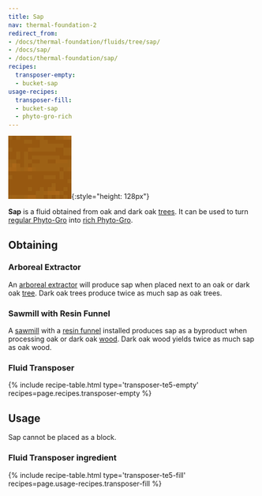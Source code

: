 ```yaml
---
title: Sap
nav: thermal-foundation-2
redirect_from:
- /docs/thermal-foundation/fluids/tree/sap/
- /docs/sap/
- /docs/thermal-foundation/sap/
recipes:
  transposer-empty:
  - bucket-sap
usage-recipes:
  transposer-fill:
  - bucket-sap
  - phyto-gro-rich
---
```


![Sap](/assets/images/thermal-foundation-2/sap.gif){:style="height: 128px"}


**Sap** is a fluid obtained from oak and dark oak
[trees](https://minecraft.gamepedia.com/Tree). It can be used to turn [regular
Phyto-Gro](/docs/thermal-foundation-2/phyto-gro/) into [rich Phyto-Gro](/docs/thermal-foundation-2/rich-phyto-gro/).


Obtaining
---------

### Arboreal Extractor
An [arboreal extractor](/docs/thermal-expansion-5/arboreal-extractor/) will
produce sap when placed next to an oak or dark oak
[tree](https://minecraft.gamepedia.com/Tree). Dark oak trees produce twice as
much sap as oak trees.

### Sawmill with Resin Funnel
A [sawmill](/docs/thermal-expansion-5/sawmill/) with a [resin
funnel](/docs/thermal-expansion-5/augment-resin-funnel/) installed produces sap as
a byproduct when processing oak or dark oak
[wood](https://minecraft.gamepedia.com/Wood). Dark oak wood yields twice as much
sap as oak wood.

### Fluid Transposer
{% include recipe-table.html type='transposer-te5-empty' recipes=page.recipes.transposer-empty %}


Usage
-----

Sap cannot be placed as a block.

### Fluid Transposer ingredient
{% include recipe-table.html type='transposer-te5-fill' recipes=page.usage-recipes.transposer-fill %}
